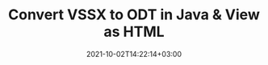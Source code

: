 ---
############################# Static ############################
layout: "autogen"
date: 2021-10-02T14:22:14+03:00
draft: false
path: "total/java/conversion/vssx-to-odt/"

############################# Head ############################
head_title: "Convert VSSX to ODT in Java - Sample Java Code"
head_description: "Java document conversion library to convert VSSX to ODT and 100+ other file formats in Java & J2SE applications. View the Converted ODT document as HTML viewer."

############################# Header ############################
title: "Convert VSSX to ODT in Java & View as HTML"
description: "Programmatically convert VSSX to ODT in Java & J2SE platforms using flexible document manipulation options to customize the resultant document. Convert the complete document or some specific pages based on page numbers or selective page ranges using Java document conversion library."

############################# SubMenu ############################
submenu:
    enable: false

############################# Content ############################
content:
    enable: true
    block:
    - title_left: "VSSX to ODT Conversion in Java"
      content_left: |
          Perform VSSX to ODT file conversion in three simple steps using Java. View the converted document as HTML without any external software dependency.

          -   Create a new instance of **Converter** class and load the VSSX file
          -   Set **ConvertOptions** for the ODT document type
          -   Call **Convert** method of **Converter** class instance for conversion to ODT
          -   Set options for HTML viewer
          -   Create **Viewer** object to view converted ODT as HTML
          
      title_right: "Convert Remotely Located Documents"
      content_right: |
          You require `GroupDocs.Conversion` & `GroupDocs.Viewer` namespaces to convert between a wide range of popular document types such as PDF, Microsoft Word, Excel, PowerPoint, Project, Outlook, HTML, diagrams and image file formats. Explore other [Java APIs for Office documents](https://products.conholdate.com/total/java/) as offered by Conholdate.Total.
          
          Get the respective assembly files from the [downloads](https://downloads.conholdate.com/total/java) or fetch the whole package from [Maven](https://repository.conholdate.com/webapp/#/artifacts/browse/tree/General/repo) to add 'Conholdate.Total` directly in your workspace.
          
      code: |
          ```cs {linenos=false}
          // Convert VSSX to ODT using GroupDocs.Conversion API
          // Load the source VSSX file to be converted
          Converter converter = new Converter("input.vssx");

          // Get the convert options ready for the target ODT format
          ConvertOptions convertOptions = new FileType().fromExtension("odt").getConvertOptions();

          // Convert to ODT format
          converter.convert("output.odt", convertOptions);

          // Create Viewer object to view the converted ODT as HTML
          try (Viewer viewer = new Viewer("output.odt"))
          {
              // Set options for HTML viewer
              HtmlViewOptions viewOptions = HtmlViewOptions.forEmbeddedResources("output{0}.html");

              // View converted ODT as HTML
              viewer.view(viewOptions);
          }
          ```
    - title_left: "Convert Password Protected VSSX to ODT"
      content_left: |
          Accurately load and convert documents that are protected with a password within your Java based applications. The file format conversion API also supports rendering remote documents from different sources including S3, Blob, FTP, Stream, URL or a local disk.

          -   Create new instance of **Converter** class and pass source document path
          -   Instantiate the proper **ConvertOptions** class e.g. (**PdfConvertOptions**, **WordProcessingConvertOptions**, **SpreadsheetConvertOptions** etc.)
          -   Call **convert** method of **Converter** class instance and pass filename for the converted document
        
      title_right: "Source Document Information Extraction"
      content_right: |
          The documents information extraction feature not only allows getting the basic information about the source document file but it also supports extracting some valuable file-format specific information such as project start and end dates of a Microsoft Project file, any printing restrictions on a PDF document, list of folders enclosed in an Outlook data file etc. 

          Convert popular document file formats on different operating systems such as Windows, Linux or macOS while using development environments such as NetBeans, IntelliJ IDEA and Eclipse.
          
      code: |
          ```cs {linenos=false}
          // Load and convert password protected documents
          WordProcessingLoadOptions loadOptions = new WordProcessingLoadOptions();
          loadOptions.setPassword("12345");

          // Create an instance of Converter class and pass source document path and the load options delegate as a constructor parameters
          Converter converter = new Converter("input.vssx", loadOptions);

          // Instantiate PdfConvertOptions class
          PdfConvertOptions options = new PdfConvertOptions();

          // Call convert method of Converter class instance and pass filename for the converted document and the instance of ConvertOptions from the previous step
          converter.convert("output.odt, options);
          ```
############################# About Formats ############################
about_formats:
    enable: false
############################# More Formats ############################
more_formats:
    enable: true
    auto: false
    other_out_formats: PDF DOCX DOT DOTX DOTM TXT RTF HTML MHTML XLS XLSX XLSM XLT XLTX XLTM DIF PPT PPTX PPS PPSX POT POTX POTM ODT OTT EMZ WMZ SVGZ TEX DCM WMF BMP PNG GIF JPEG TIFF
############################# Back to top ###############################
back_to_top:
  enable: true
---